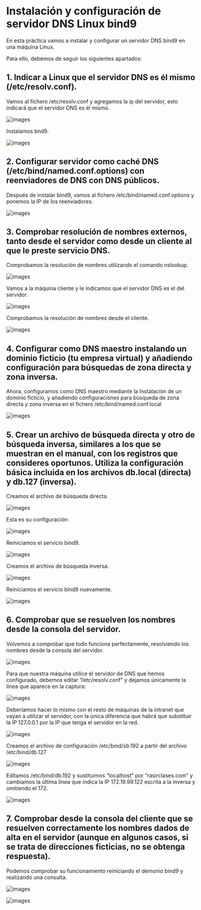 
# Instalación y configuración de servidor DNS Linux bind9

En esta práctica vamos a instalar y configurar un servidor DNS bind9 en una máquina Linux.

Para ello, debemos de seguir los siguientes apartados:

## 1. Indicar a Linux que el servidor DNS es él mismo (/etc/resolv.conf).
Vamos al fichero /etc/resolv.conf y agregamos la ip del servidor, esto indicará que el servidor DNS es él mismo.

![images](imagen/0.1.PNG)

Instalamos bnd9.

![images](imagen/1.PNG)

## 2. Configurar servidor como caché DNS (/etc/bind/named.conf.options) con reenviadores de DNS con DNS públicos.

Después de instalar bind9, vamos al fichero /etc/bind/named.conf.options y ponemos la IP de los reenviadores.

![images](imagen/3.PNG)

## 3. Comprobar resolución de nombres externos, tanto desde el servidor como desde un cliente al que le preste servicio DNS.

Comprobamos la resolución de nombres utilizando el comando nslookup.

![images](imagen/4.PNG)

Vamos a la máquina cliente y le indicamos que el servidor DNS es el del servidor.

![images](imagen/5.PNG)

Comprobamos la resolución de nombres desde el cliente.

![images](imagen/6.PNG)

## 4. Configurar como DNS maestro instalando un dominio ficticio (tu empresa virtual) y añadiendo configuración para búsquedas de zona directa y zona inversa.

Ahora, configuramos como DNS maestro mediante la Instalación de un dominio ficticio, y añadiendo configuraciones para búsqueda de zona directa y zona inversa en el fichero /etc/bind/named.conf.local

![images](imagen/7.PNG)

## 5. Crear un archivo de búsqueda directa y otro de búsqueda inversa, similares a los que se muestran en el manual, con los registros que consideres oportunos. Utiliza la configuración básica incluida en los archivos db.local (directa) y db.127 (inversa).

Creamos el archivo de búsqueda directa.

![images](imagen/8.PNG)

Esta es su configuración:

![images](imagen/9.PNG)

Reiniciamos el servicio bind9.

![images](imagen/10.PNG)

Creamos el archivo de búsqueda inversa.

![images](imagen/9.1.PNG)

Reiniciamos el servicio bind9 nuevamente.

![images](imagen/11.PNG)

## 6. Comprobar que se resuelven los nombres desde la consola del servidor.
Volvemos a comprobar que todo funciona perfectamente, resolviendo los nombres desde la consola del servidor.

![images](imagen/18.PNG)

Para que nuestra máquina utilice el servidor de DNS que hemos configurado, debemos editar “/etc/resolv.conf” y dejamos únicamente la línea que aparece en la captura:

![images](imagen/12.PNG)

Deberíamos hacer lo mismo con el resto de máquinas de la intranet que vayan a utilizar el servidor, con la única diferencia que habrá que substituir la IP 127.0.0.1 por la IP que tenga el servidor en la red.

![images](imagen/13.PNG)

Creamos el archivo de configuración /etc/bind/sb.192 a partir del archivo /etc/bind/db.127

![images](imagen/14.PNG)

Editamos /etc/bind/db.192 y sustituimos “localhost” por “rasirclases.com” y cambiamos la última línea que indica la IP 172.19.99.122 escrita a la inversa y omitiendo el 172.

![images](imagen/9.1.PNG)

## 7. Comprobar desde la consola del cliente que se resuelven correctamente los nombres dados de alta en el servidor (aunque en algunos casos, si se trata de direcciones ficticias, no se obtenga respuesta).

Podemos comprobar su funcionamiento reiniciando el demonio bind9 y realizando una consulta.

![images](imagen/16.PNG)

![images](imagen/19.PNG)
